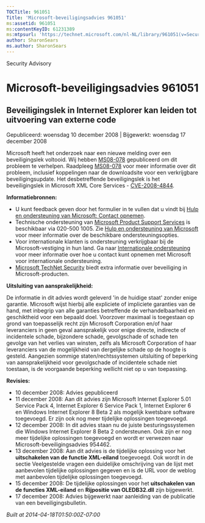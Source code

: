 ```yaml
---
TOCTitle: 961051
Title: 'Microsoft-beveiligingsadvies 961051'
ms:assetid: 961051
ms:contentKeyID: 61231389
ms:mtpsurl: 'https://technet.microsoft.com/nl-NL/library/961051(v=Security.10)'
author: SharonSears
ms.author: SharonSears
---
```


Security Advisory

Microsoft-beveiligingsadvies 961051
===================================

Beveiligingslek in Internet Explorer kan leiden tot uitvoering van externe code
-------------------------------------------------------------------------------

Gepubliceerd: woensdag 10 december 2008 | Bijgewerkt: woensdag 17 december 2008

Microsoft heeft het onderzoek naar een nieuwe melding over een beveiligingslek voltooid. Wij hebben [MS08-078](http://technet.microsoft.com/security/bulletin/ms08-078) gepubliceerd om dit probleem te verhelpen. Raadpleeg [MS08-078](http://technet.microsoft.com/security/bulletin/ms08-078) voor meer informatie over dit probleem, inclusief koppelingen naar de downloadsite voor een verkrijgbare beveiligingsupdate. Het desbetreffende beveiligingslek is het beveiligingslek in Microsoft XML Core Services - [CVE-2008-4844](http://www.cve.mitre.org/cgi-bin/cvename.cgi?name=cve-2008-4844).

**Informatiebronnen:**

-   U kunt feedback geven door het formulier in te vullen dat u vindt bij [Hulp en ondersteuning van Microsoft: Contact opnemen](https://support.microsoft.com/common/survey.aspx?scid=sw;en;1257&amp;showpage=1&amp;ws=technet&amp;sd=tech).
-   Technische ondersteuning van [Microsoft Product Support Services](http://support.microsoft.com/?ln=nl) is beschikbaar via 020-500 1005. Zie [Hulp en ondersteuning van Microsoft](http://support.microsoft.com/) voor meer informatie over de beschikbare ondersteuningsopties.
-   Voor internationale klanten is ondersteuning verkrijgbaar bij de Microsoft-vestiging in hun land. Ga naar [Internationale ondersteuning](http://go.microsoft.com/fwlink/?linkid=21155) voor meer informatie over hoe u contact kunt opnemen met Microsoft voor internationale ondersteuning.
-   [Microsoft TechNet Security](http://go.microsoft.com/fwlink/?linkid=21132) biedt extra informatie over beveiliging in Microsoft-producten.

**Uitsluiting van aansprakelijkheid:**

De informatie in dit advies wordt geleverd 'in de huidige staat' zonder enige garantie. Microsoft wijst hierbij alle expliciete of impliciete garanties van de hand, met inbegrip van alle garanties betreffende de verhandelbaarheid en geschiktheid voor een bepaald doel. Voorzover maximaal is toegestaan op grond van toepasselijk recht zijn Microsoft Corporation en/of haar leveranciers in geen geval aansprakelijk voor enige directe, indirecte of incidentele schade, bijzondere schade, gevolgschade of schade ten gevolge van het verlies van winsten, zelfs als Microsoft Corporation of haar leveranciers van de mogelijkheid van dergelijke schade op de hoogte is gesteld. Aangezien sommige staten/rechtssystemen uitsluiting of beperking van aansprakelijkheid voor gevolgschade of incidentele schade niet toestaan, is de voorgaande beperking wellicht niet op u van toepassing.

**Revisies:**

-   10 december 2008: Advies gepubliceerd
-   11 december 2008: Aan dit advies zijn Microsoft Internet Explorer 5.01 Service Pack 4, Internet Explorer 6 Service Pack 1, Internet Explorer 6 en Windows Internet Explorer 8 Beta 2 als mogelijk kwetsbare software toegevoegd. Er zijn ook nog meer tijdelijke oplossingen toegevoegd.
-   12 december 2008: In dit advies staan nu de juiste besturingssystemen die Windows Internet Explorer 8 Beta 2 ondersteunen. Ook zijn er nog meer tijdelijke oplossingen toegevoegd en wordt er verwezen naar Microsoft-beveiligingsadvies 954462.
-   13 december 2008: Aan dit advies is de tijdelijke oplossing voor het **uitschakelen van de functie XML-eiland** toegevoegd. Ook wordt in de sectie Veelgestelde vragen een duidelijke omschrijving van de lijst met aanbevolen tijdelijke oplossingen gegeven en is de URL voor de weblog met aanbevolen tijdelijke oplossingen toegevoegd.
-   15 december 2008: De tijdelijke oplossingen voor het **uitschakelen van de functies XML-eiland** en **Rijpositie van OLEDB32.dll** zijn bijgewerkt.
-   17 december 2008: Advies bijgewerkt naar aanleiding van de publicatie van een beveiligingsbulletin.

*Built at 2014-04-18T01:50:00Z-07:00*
